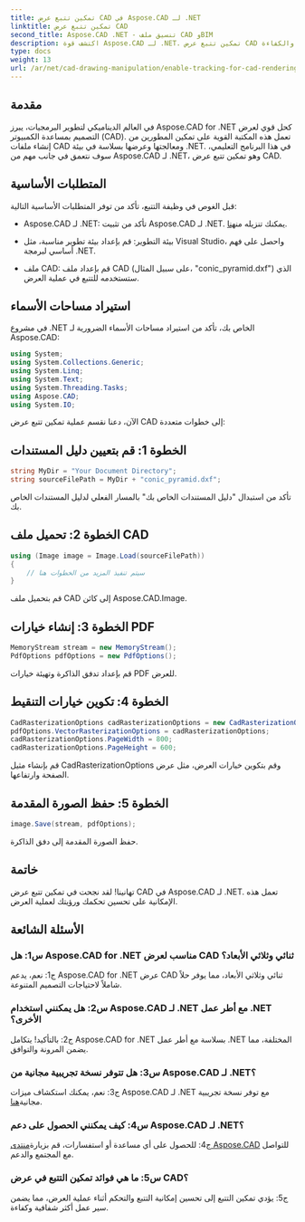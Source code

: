 ```yaml
---
title: تمكين تتبع عرض CAD في Aspose.CAD لـ .NET
linktitle: تمكين تتبع عرض CAD
second_title: Aspose.CAD .NET - تنسيق ملف CAD وBIM
description: اكتشف قوة Aspose.CAD لـ .NET. تمكين تتبع عرض CAD بسلاسة. اتبع دليلنا خطوة بخطوة لتحسين التحكم والكفاءة.
type: docs
weight: 13
url: /ar/net/cad-drawing-manipulation/enable-tracking-for-cad-rendering/
---
```

## مقدمة

في العالم الديناميكي لتطوير البرمجيات، يبرز Aspose.CAD for .NET كحل قوي لعرض التصميم بمساعدة الكمبيوتر (CAD). تعمل هذه المكتبة القوية على تمكين المطورين من إنشاء ملفات CAD ومعالجتها وعرضها بسلاسة في بيئة .NET. في هذا البرنامج التعليمي، سوف نتعمق في جانب مهم من Aspose.CAD لـ .NET، وهو تمكين تتبع عرض CAD.

## المتطلبات الأساسية

قبل الغوص في وظيفة التتبع، تأكد من توفر المتطلبات الأساسية التالية:

-  Aspose.CAD لـ .NET: تأكد من تثبيت Aspose.CAD لـ .NET. يمكنك تنزيله من[هنا](https://releases.aspose.com/cad/net/).

- بيئة التطوير: قم بإعداد بيئة تطوير مناسبة، مثل Visual Studio، واحصل على فهم أساسي لبرمجة .NET.

- ملف CAD: قم بإعداد ملف CAD (على سبيل المثال، "conic_pyramid.dxf") الذي ستستخدمه للتتبع في عملية العرض.

## استيراد مساحات الأسماء

في مشروع .NET الخاص بك، تأكد من استيراد مساحات الأسماء الضرورية لـ Aspose.CAD:

```csharp
using System;
using System.Collections.Generic;
using System.Linq;
using System.Text;
using System.Threading.Tasks;
using Aspose.CAD;
using System.IO;
```

الآن، دعنا نقسم عملية تمكين تتبع عرض CAD إلى خطوات متعددة:

## الخطوة 1: قم بتعيين دليل المستندات

```csharp
string MyDir = "Your Document Directory";
string sourceFilePath = MyDir + "conic_pyramid.dxf";
```

تأكد من استبدال "دليل المستندات الخاص بك" بالمسار الفعلي لدليل المستندات الخاص بك.

## الخطوة 2: تحميل ملف CAD

```csharp
using (Image image = Image.Load(sourceFilePath))
{
    // سيتم تنفيذ المزيد من الخطوات هنا
}
```

قم بتحميل ملف CAD إلى كائن Aspose.CAD.Image.

## الخطوة 3: إنشاء خيارات PDF

```csharp
MemoryStream stream = new MemoryStream();
PdfOptions pdfOptions = new PdfOptions();
```

قم بإعداد تدفق الذاكرة وتهيئة خيارات PDF للعرض.

## الخطوة 4: تكوين خيارات التنقيط

```csharp
CadRasterizationOptions cadRasterizationOptions = new CadRasterizationOptions();
pdfOptions.VectorRasterizationOptions = cadRasterizationOptions;
cadRasterizationOptions.PageWidth = 800;
cadRasterizationOptions.PageHeight = 600;
```

قم بإنشاء مثيل CadRasterizationOptions وقم بتكوين خيارات العرض، مثل عرض الصفحة وارتفاعها.

## الخطوة 5: حفظ الصورة المقدمة

```csharp
image.Save(stream, pdfOptions);
```

حفظ الصورة المقدمة إلى دفق الذاكرة.

## خاتمة

تهانينا! لقد نجحت في تمكين تتبع عرض CAD في Aspose.CAD لـ .NET. تعمل هذه الإمكانية على تحسين تحكمك ورؤيتك لعملية العرض.

## الأسئلة الشائعة

### س1: هل Aspose.CAD for .NET مناسب لعرض CAD ثنائي وثلاثي الأبعاد؟

ج1: نعم، يدعم Aspose.CAD for .NET عرض CAD ثنائي وثلاثي الأبعاد، مما يوفر حلاً شاملاً لاحتياجات التصميم المتنوعة.

### س2: هل يمكنني استخدام Aspose.CAD لـ .NET مع أطر عمل .NET الأخرى؟

ج2: بالتأكيد! يتكامل Aspose.CAD for .NET بسلاسة مع أطر عمل .NET المختلفة، مما يضمن المرونة والتوافق.

### س3: هل تتوفر نسخة تجريبية مجانية من Aspose.CAD لـ .NET؟

 ج3: نعم، يمكنك استكشاف ميزات Aspose.CAD لـ .NET مع توفر نسخة تجريبية مجانية[هنا](https://releases.aspose.com/).

### س4: كيف يمكنني الحصول على دعم Aspose.CAD لـ .NET؟

 ج4: للحصول على أي مساعدة أو استفسارات، قم بزيارة[منتدى Aspose.CAD](https://forum.aspose.com/c/cad/19) للتواصل مع المجتمع والدعم.

### س5: ما هي فوائد تمكين التتبع في عرض CAD؟

ج5: يؤدي تمكين التتبع إلى تحسين إمكانية التتبع والتحكم أثناء عملية العرض، مما يضمن سير عمل أكثر شفافية وكفاءة.